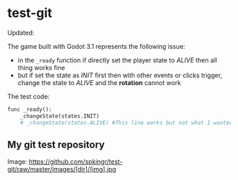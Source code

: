 # test-git

Updated:

The game built with Godot 3.1 represents the following issue:

- in the `_ready` function if directly set the player state to *ALIVE* then all thing works fine
- but if set the state as *INIT* first then with other events or clicks trigger, change the state to *ALIVE* and the **rotation** cannot work

The test code:

```python
func _ready():
    _changeState(states.INIT)
    # _changeState(states.ALIVE) #This line works but not what I wanted
```

## My git test repository

Image: https://github.com/spkingr/test-git/raw/master/images/[dir]/[img].jpg

